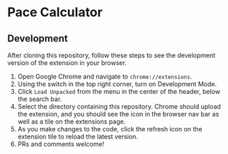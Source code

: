 # Pace Calculator

## Development

After cloning this repository, follow these steps to see the development version of the extension in your browser.

1.  Open Google Chrome and navigate to `chrome://extensions`.
2.  Using the switch in the top right corner, turn on Development Mode.
3.  Click `Load Unpacked` from the menu in the center of the header, below the search bar.
4.  Select the directory containing this repository. Chrome should upload the extension, and you should see the icon in the browser nav bar as well as a tile on the extensions page.
5.  As you make changes to the code, click the refresh icon on the extension tile to reload the latest version.
6.  PRs and comments welcome!
